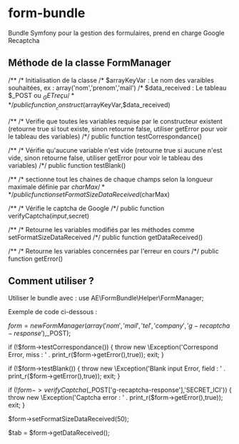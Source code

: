 # form-bundle
Bundle Symfony pour la gestion des formulaires, prend en charge Google Recaptcha

## Méthode de la classe FormManager
/**
/*   Initialisation de la classe
/*   $arrayKeyVar : Le nom des varaibles souhaitées, ex : array('nom','prenom','mail')
/*   $data_received : Le tableau $_POST ou $_GET reçu
/**/
public function __construct($arrayKeyVar,$data_received)

/**
/*   Verifie que toutes les variables requise par le constructeur existent (retourne true si tout existe, sinon retourne false, utiliser getError pour voir le tableau des variables)
/*/
public function testCorrespondance()

/**
/*   Vérifie qu'aucune variable n'est vide (retourne true si aucune n'est vide, sinon retourne false, utiliser getError pour voir le tableau des variables)
/*/
public function testBlank()

/**
/* sectionne tout les chaines de chaque champs selon la longueur maximale définie par $charMax
/**/
public function setFormatSizeDataReceived($charMax)

/**
/* Vérifie le captcha de Google 
/*/
public function verifyCaptcha($input,$secret)

/**
/* Retourne les variables modifiés par les méthodes comme setFormatSizeDataReceived
/*/
public function getDataReceived()

/**
/* Retourne les variables concernées par l'erreur en cours
/*/
public function getError()

## Comment utiliser ?
Utiliser le bundle avec : use AE\FormBundle\Helper\FormManager;

Exemple de code ci-dessous :

$form = new FormManager(array('nom','mail','tel','company','g-recaptcha-response'),$_POST);  

if (!$form->testCorrespondance())
{
    throw new \Exception('Correspond Error, miss : ' . print_r($form->getError(),true));
    exit;
}

if (!$form->testBlank())
{
    throw new \Exception('Blank input Error, field : ' . print_r($form->getError(),true));
    exit;
}

if (!$form->verifyCaptcha($_POST['g-recaptcha-response'],'SECRET_ICI'))
{
    throw new \Exception('Captcha error : ' . print_r($form->getError(),true));
    exit;
}

$form->setFormatSizeDataReceived(50);

$tab = $form->getDataReceived();
